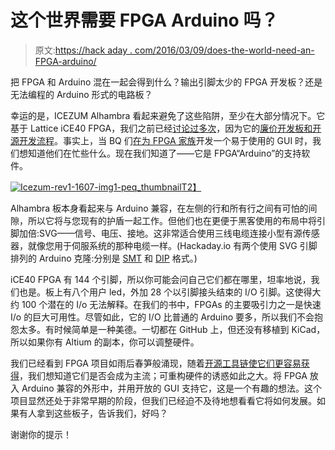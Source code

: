 # 这个世界需要 FPGA Arduino 吗？

> 原文:[https://hack aday . com/2016/03/09/does-the-world-need-an-FPGA-arduino/](https://hackaday.com/2016/03/09/does-the-world-need-an-fpga-arduino/)

把 FPGA 和 Arduino 混在一起会得到什么？输出引脚太少的 FPGA 开发板？还是无法编程的 Arduino 形式的电路板？

幸运的是，ICEZUM Alhambra 看起来避免了这些陷阱，至少在大部分情况下。它基于 Lattice iCE40 FPGA，我们之前已经[讨论过多次](http://hackaday.com/2015/05/29/an-open-source-toolchain-for-ice40-fpgas/)，因为它的[廉价开发板和开源开发流程](http://hackaday.com/2015/08/19/learning-verilog-on-a-25-fpga-part-i/)。事实上，当 BQ 们[在为 FPGA 家族](http://hackaday.com/2016/02/23/icestudio-an-open-source-graphical-fgpa-tool/)开发一个易于使用的 GUI 时，我们想知道他们在忙些什么。现在我们知道了——它是 FPGA“Arduino”的支持软件。

[![Icezum-rev1-1607-img1-peq_thumbnail](../Images/f77984b70a9fb2a91dc141370809d3c5.png)T2】](https://hackaday.com/wp-content/uploads/2016/03/icezum-rev1-1607-img1-peq_thumbnail.png)

Alhambra 板本身看起来与 Arduino 兼容，在左侧的行和所有行之间有可怕的间隙，所以它将与您现有的护盾一起工作。但他们也在更便于黑客使用的布局中将引脚加倍:SVG——信号、电压、接地。这非常适合使用三线电缆连接小型有源传感器，就像您用于伺服系统的那种电缆一样。(Hackaday.io 有两个使用 SVG 引脚排列的 Arduino 克隆:分别是 [SMT](https://hackaday.io/project/2991-pipduino) 和 [DIP](https://hackaday.io/project/2080-gvsduino) 格式。)

iCE40 FPGA 有 144 个引脚，所以你可能会问自己它们都在哪里，坦率地说，我们也是。板上有八个用户 led，外加 28 个以引脚接头结束的 I/O 引脚。这使得大约 100 个潜在的 I/o 无法解释。在我们的书中，FPGAs 的主要吸引力之一是快速 I/o 的巨大可用性。尽管如此，它的 I/O 比普通的 Arduino 要多，所以我们不会抱怨太多。有时候简单是一种美德。一切都在 GitHub 上，但还没有移植到 KiCad，所以如果你有 Altium 的副本，你可以调整硬件。

我们已经看到 FPGA 项目如雨后春笋般涌现，随着[开源工具链使它们更容易获得](http://hackaday.com/2015/12/29/32c3-a-free-and-open-source-verilog-to-bitstream-flow-for-ice40-fpgas/)，我们想知道它们是否会成为主流；可重构硬件的诱惑如此之大。将 FPGA 放入 Arduino 兼容的外形中，并用开放的 GUI 支持它，这是一个有趣的想法。这个项目显然还处于非常早期的阶段，但我们已经迫不及待地想看看它将如何发展。如果有人拿到这些板子，告诉我们，好吗？

谢谢你的提示！